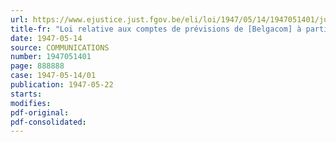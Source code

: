 ```yaml
---
url: https://www.ejustice.just.fgov.be/eli/loi/1947/05/14/1947051401/justel
title-fr: "Loi relative aux comptes de prévisions de [Belgacom] à partir du 1er janvier 1947 (modifié par L 1991-03-21/30, art. 55)"
date: 1947-05-14
source: COMMUNICATIONS
number: 1947051401
page: 888888
case: 1947-05-14/01
publication: 1947-05-22
starts:
modifies:
pdf-original:
pdf-consolidated:
---
```


